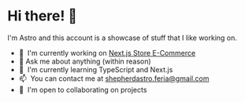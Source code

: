 Hi there! 👋
============================================

I'm Astro and this account is a showcase of stuff that I like working on.

* 🚀  I'm currently working on [Next.js Store E-Commerce](https://nextjs-storefront-project.vercel.app/)
* 💬  Ask me about anything (within reason)
* 🧠  I'm currently learning TypeScript and Next.js
* 📫  You can contact me at [shepherdastro.feria@gmail.com](mailto:shepherdastro.feria@gmail.com)
* 🤝  I'm open to collaborating on projects


